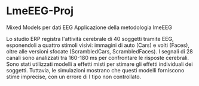 # LmeEEG-Proj
Mixed Models per dati EEG
Applicazione della metodologia lmeEEG

Lo studio ERP registra l'attività cerebrale di 40 soggetti tramite EEG, esponendoli a quattro stimoli visivi: immagini di auto (Cars) e volti (Faces), oltre alle versioni sfocate (ScrambledCars, ScrambledFaces). I segnali di 28 canali sono analizzati tra 160-180 ms per confrontare le risposte cerebrali. Sono stati utilizzati modelli a effetti misti per stimare gli effetti individuali dei soggetti. Tuttavia, le simulazioni mostrano che questi modelli forniscono stime imprecise, con un errore di I tipo non controllato.
